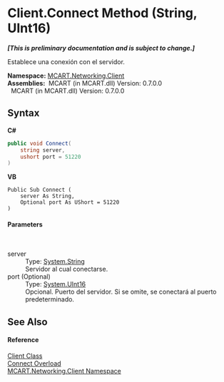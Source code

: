 # Client.Connect Method (String, UInt16)
 _**\[This is preliminary documentation and is subject to change.\]**_

Establece una conexión con el servidor.

**Namespace:**&nbsp;<a href="96f683aa-c63b-7648-3da2-4f7c7ee6fa34">MCART.Networking.Client</a><br />**Assemblies:**&nbsp;&nbsp;MCART (in MCART.dll) Version: 0.7.0.0<br />&nbsp;&nbsp;MCART (in MCART.dll) Version: 0.7.0.0<br />

## Syntax

**C#**<br />
``` C#
public void Connect(
	string server,
	ushort port = 51220
)
```

**VB**<br />
``` VB
Public Sub Connect ( 
	server As String,
	Optional port As UShort = 51220
)
```


#### Parameters
&nbsp;<dl><dt>server</dt><dd>Type: <a href="http://msdn2.microsoft.com/es-es/library/s1wwdcbf" target="_blank">System.String</a><br />Servidor al cual conectarse.</dd><dt>port (Optional)</dt><dd>Type: <a href="http://msdn2.microsoft.com/es-es/library/s6eyk10z" target="_blank">System.UInt16</a><br />Opcional. Puerto del servidor. Si se omite, se conectará al puerto predeterminado.</dd></dl>

## See Also


#### Reference
<a href="6e39bcde-7d6c-b14a-e433-55aaa84607c4">Client Class</a><br /><a href="410fb533-8fc9-0005-6e9b-bf37b93356c7">Connect Overload</a><br /><a href="96f683aa-c63b-7648-3da2-4f7c7ee6fa34">MCART.Networking.Client Namespace</a><br />